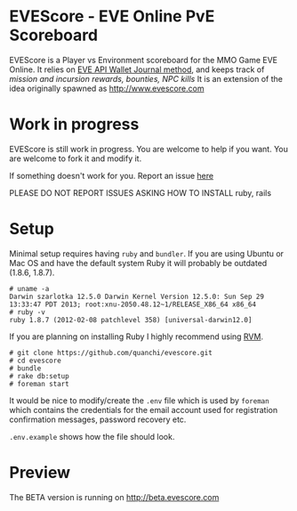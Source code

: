 EVEScore - EVE Online PvE Scoreboard
========
EVEScore is a Player vs Environment scoreboard for the MMO Game EVE Online.
It relies on [EVE API Wallet Journal method](https://wiki.eveonline.com/en/wiki/EVE_API_Character_Wallet_Journal), and keeps track of *mission and incursion rewards, bounties, NPC kills*
It is an extension of the idea originally spawned as http://www.evescore.com

Work in progress
========
EVEScore is still work in progress. You are welcome to help if you want. You are welcome to fork it and modify it.

If something doesn't work for you. Report an issue [here](https://github.com/quanchi/evescore/issues)

PLEASE DO NOT REPORT ISSUES ASKING HOW TO INSTALL ruby, rails 

Setup
========
Minimal setup requires having `ruby` and `bundler`.
If you are using Ubuntu or Mac OS and have the default system Ruby it will probably be outdated (1.8.6, 1.8.7).

```
# uname -a
Darwin szarlotka 12.5.0 Darwin Kernel Version 12.5.0: Sun Sep 29 13:33:47 PDT 2013; root:xnu-2050.48.12~1/RELEASE_X86_64 x86_64
# ruby -v
ruby 1.8.7 (2012-02-08 patchlevel 358) [universal-darwin12.0]
```

If you are planning on installing Ruby I highly recommend using [RVM](http://rvm.io/).


```
# git clone https://github.com/quanchi/evescore.git
# cd evescore
# bundle
# rake db:setup
# foreman start

```

It would be nice to modify/create the `.env` file which is used by `foreman` which contains the credentials for the email account used for registration confirmation messages, password recovery etc. 

`.env.example` shows how the file should look.


Preview
========
The BETA version is running on http://beta.evescore.com


